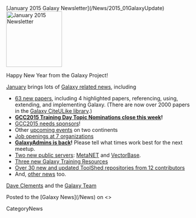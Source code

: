 <div class='newsItemHeader'>[January 2015 Galaxy Newsletter](/News/2015_01GalaxyUpdate)</div>

<div class='right'>
<a href='/GalaxyUpdates/2015_01.md'><img src='/Images/Logos/GalaxyUpdate200.png' alt='January 2015 Newsletter' width=150 /></a>
</div>

Happy New Year from the Galaxy Project!

[January](/GalaxyUpdates/2015_01) brings lots of [Galaxy related news](/GalaxyUpdates/2015_01), including

* [63 new papers](/GalaxyUpdates/2015_01.md#new-papers), including 4 highlighted papers, referencing, using, extending, and implementing Galaxy.  (There are now over 2000 papers in the [Galaxy CiteULike library](http://www.citeulike.org/group/16008/).)
* **[GCC2015 Training Day Topic Nominations close this week](/GalaxyUpdates/2015_01.md#training-day-topic-nominations-close-6-january)!**
* [GCC2015 needs sponsors](/GalaxyUpdates/2015_01.md#call-for-sponsors)!
* Other [upcoming events](/GalaxyUpdates/2015_01.md#other-events) on two continents
* [Job openings at 7 organizations](/GalaxyUpdates/2015_01.md#whos-hiring)
* **[GalaxyAdmins is back](/GalaxyUpdates/2015_01.md#galaxyadmins-is-back)!**  Please tell what times work best for the next meetup.
* [Two new public servers](/GalaxyUpdates/2015_01.md#new-public-servers): [MetaNET](/GalaxyUpdates/2015_01.md#metanet) and [VectorBase](/GalaxyUpdates/2015_01.md#vectorbase-galaxy).
* [Three new Galaxy Training Resources](/GalaxyUpdates/2015_01.md#galaxy-community-hubs)
* [Over 30 new and updated ToolShed repositories from 12 contributors](/GalaxyUpdates/2014_12.md#toolshed-contributions)
* And, [other news](/GalaxyUpdates/2014_12.md#other-news) too.

[Dave Clements](/DaveClements) and the [Galaxy Team](/GalaxyTeam)

<div class='newsItemFooter'>Posted to the [Galaxy News](/News) on <<Date(2015-01-05T17:15:40Z)>> </div>

CategoryNews

